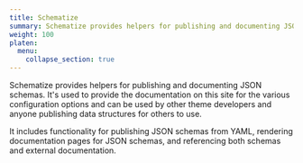 ```yaml
---
title: Schematize
summary: Schematize provides helpers for publishing and documenting JSON schemas.
weight: 100
platen:
  menu:
    collapse_section: true
---
```


Schematize provides helpers for publishing and documenting JSON schemas. It's used to provide the
documentation on this site for the various configuration options and can be used by other theme
developers and anyone publishing data structures for others to use.

It includes functionality for publishing JSON schemas from YAML, rendering documentation pages for
JSON schemas, and referencing both schemas and external documentation.
